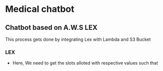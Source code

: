 # Medical chatbot
## Chatbot based on A.W.S LEX

This process gets done by integrating Lex with Lambda and S3 Bucket
### LEX
- Here, We need to get the slots alloted with respective values such that 
